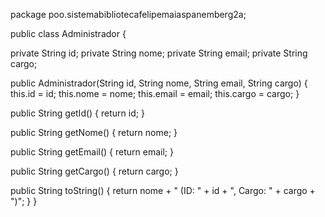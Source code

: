package poo.sistemabibliotecafelipemaiaspanemberg2a;

public class Administrador {

private String id;
private String nome;
private String email;
private String cargo;

public Administrador(String id, String nome, String email, String cargo) {
    this.id = id;
    this.nome = nome;
    this.email = email;
    this.cargo = cargo;
}

public String getId() {
    return id;
}

public String getNome() {
    return nome;
}

public String getEmail() {
    return email;
}

public String getCargo() {
    return cargo;
}

public String toString() {
    return nome + " (ID: " + id + ", Cargo: " + cargo + ")";
}
}
